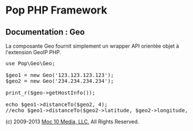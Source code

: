 Pop PHP Framework
=================

Documentation : Geo
-------------------

La composante Geo fournit simplement un wrapper API orientée objet à l'extension GeoIP PHP.

<pre>
use Pop\Geo\Geo;

$geo1 = new Geo('123.123.123.123');
$geo2 = new Geo('234.234.234.234');

print_r($geo->getHostInfo());

echo $geo1->distanceTo($geo2, 4);
//echo $geo1->distanceTo($geo2->latitude, $geo2->longitude, 4);
</pre>

(c) 2009-2013 [Moc 10 Media, LLC.](http://www.moc10media.com) All Rights Reserved.
